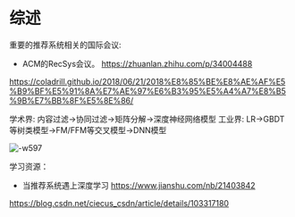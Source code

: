 # 综述



重要的推荐系统相关的国际会议:

- ACM的RecSys会议。 https://zhuanlan.zhihu.com/p/34004488



https://coladrill.github.io/2018/06/21/2018%E8%85%BE%E8%AE%AF%E5%B9%BF%E5%91%8A%E7%AE%97%E6%B3%95%E5%A4%A7%E8%B5%9B%E7%BB%8F%E5%8E%86/


学术界: 内容过滤->协同过滤->矩阵分解->深度神经网络模型
工业界: LR->GBDT等树类模型->FM/FFM等交叉模型->DNN模型


![-w597](../../Draft/media/15942889318992/15943768306194.jpg)



学习资源：
- 当推荐系统遇上深度学习 https://www.jianshu.com/nb/21403842




https://blog.csdn.net/ciecus_csdn/article/details/103317180